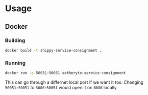 # Usage

## Docker

### Building

```bash
docker build -t shippy-service-consignment .
```

### Running

```bash
docker run -p 50051:50051 aetheryte-service-consignment
```

This can go through a differnet local port if we want it too. Changing `50051:50051` to `8080:50051` would open it on `8080` locally.
